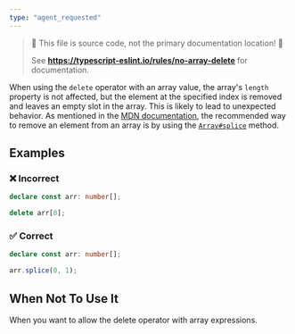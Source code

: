```yaml
---
type: "agent_requested"
---
```


> 🛑 This file is source code, not the primary documentation location! 🛑
>
> See **https://typescript-eslint.io/rules/no-array-delete** for documentation.

When using the `delete` operator with an array value, the array's `length` property is not affected,
but the element at the specified index is removed and leaves an empty slot in the array.
This is likely to lead to unexpected behavior. As mentioned in the
[MDN documentation](https://developer.mozilla.org/en-US/docs/Web/JavaScript/Reference/Operators/delete#deleting_array_elements),
the recommended way to remove an element from an array is by using the
[`Array#splice`](https://developer.mozilla.org/en-US/docs/Web/JavaScript/Reference/Global_Objects/Array/splice) method.

## Examples

<!--tabs-->

### ❌ Incorrect

```ts
declare const arr: number[];

delete arr[0];
```

### ✅ Correct

```ts
declare const arr: number[];

arr.splice(0, 1);
```

<!--/tabs-->

## When Not To Use It

When you want to allow the delete operator with array expressions.
